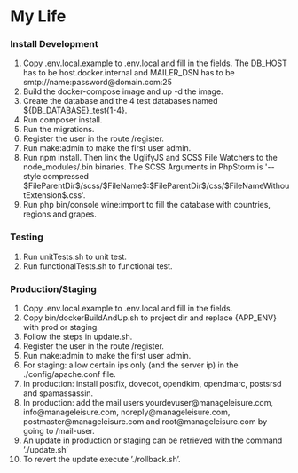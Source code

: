 My Life
========================

<h3>Install Development</h3>
<ol>
<li>Copy .env.local.example to .env.local and fill in the fields.
The DB_HOST has to be host.docker.internal and 
MAILER_DSN has to be smtp://name:password@domain.com:25</li>
<li>Build the docker-compose image and up -d the image.</li>
<li>Create the database and the 4 test databases named ${DB_DATABASE}_test{1-4}.</li>
<li>Run composer install.</li>
<li>Run the migrations.</li>
<li>Register the user in the route /register.</li>
<li>Run make:admin to make the first user admin.</li>
<li>Run npm install. Then link the UglifyJS and SCSS File Watchers to the node_modules/.bin binaries. 
The SCSS Arguments in PhpStorm is '--style compressed $FileParentDir$/scss/$FileName$:$FileParentDir$/css/$FileNameWithoutExtension$.css'.</li>
<li>Run php bin/console wine:import to fill the database with 
countries, regions and grapes.</li>
</ol>

<h3>Testing</h3>

<ol>
<li>Run unitTests.sh to unit test.</li>
<li>Run functionalTests.sh to functional test.</li>
</ol>

<h3>Production/Staging</h3>

<ol>
<li>Copy .env.local.example to .env.local and fill in the fields.</li>
<li>Copy bin/dockerBuildAndUp.sh to project dir and replace {APP_ENV} with prod or staging.</li>
<li>Follow the steps in update.sh.</li>
<li>Register the user in the route /register.</li>
<li>Run make:admin to make the first user admin.</li>
<li>For staging: allow certain ips only (and the server ip) in the ./config/apache.conf file.</li>
<li>In production: install postfix, dovecot, opendkim, opendmarc, postsrsd and spamassassin.</li>
<li>In production: add the mail users yourdevuser@manageleisure.com, info@manageleisure.com, noreply@manageleisure.com, 
postmaster@manageleisure.com and root@manageleisure.com by going to /mail-user.</li>
<li>An update in production or staging can be retrieved with the command ’./update.sh’</li>
<li>To revert the update execute ’./rollback.sh’.</li>
</ol>
